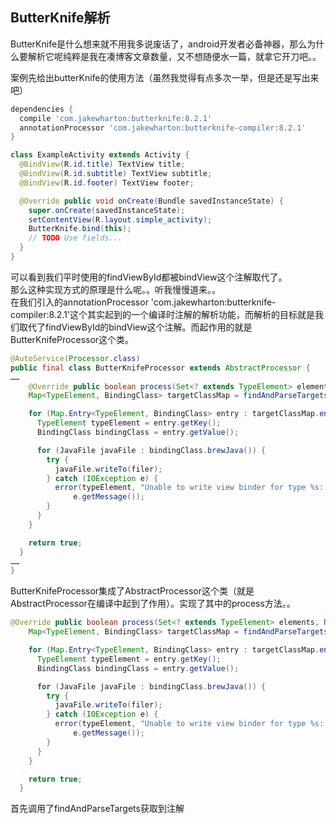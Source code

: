 ## ButterKnife解析
ButterKnife是什么想来就不用我多说废话了，android开发者必备神器，那么为什么要解析它呢纯粹是我在凑博客文章数量，又不想随便水一篇，就拿它开刀吧。。  

案例先给出butterKnife的使用方法（虽然我觉得有点多次一举，但是还是写出来吧）  

```groovy
dependencies {
  compile 'com.jakewharton:butterknife:8.2.1'
  annotationProcessor 'com.jakewharton:butterknife-compiler:8.2.1'
}
```  

```java
class ExampleActivity extends Activity {
  @BindView(R.id.title) TextView title;
  @BindView(R.id.subtitle) TextView subtitle;
  @BindView(R.id.footer) TextView footer;

  @Override public void onCreate(Bundle savedInstanceState) {
    super.onCreate(savedInstanceState);
    setContentView(R.layout.simple_activity);
    ButterKnife.bind(this);
    // TODO Use fields...
  }
}
```  

可以看到我们平时使用的findViewById都被bindView这个注解取代了。  
那么这种实现方式的原理是什么呢。。听我慢慢道来。。  
在我们引入的annotationProcessor 'com.jakewharton:butterknife-compiler:8.2.1'这个其实起到的一个编译时注解的解析功能，而解析的目标就是我们取代了findViewById的bindView这个注解。而起作用的就是ButterKnifeProcessor这个类。  

```java
@AutoService(Processor.class)
public final class ButterKnifeProcessor extends AbstractProcessor {
……
	@Override public boolean process(Set<? extends TypeElement> elements, RoundEnvironment env) {
    Map<TypeElement, BindingClass> targetClassMap = findAndParseTargets(env);

    for (Map.Entry<TypeElement, BindingClass> entry : targetClassMap.entrySet()) {
      TypeElement typeElement = entry.getKey();
      BindingClass bindingClass = entry.getValue();

      for (JavaFile javaFile : bindingClass.brewJava()) {
        try {
          javaFile.writeTo(filer);
        } catch (IOException e) {
          error(typeElement, "Unable to write view binder for type %s: %s", typeElement,
              e.getMessage());
        }
      }
    }

    return true;
  }
……
}
```  

ButterKnifeProcessor集成了AbstractProcessor这个类（就是AbstractProcessor在编译中起到了作用）。实现了其中的process方法。。  

```java
@Override public boolean process(Set<? extends TypeElement> elements, RoundEnvironment env) {
    Map<TypeElement, BindingClass> targetClassMap = findAndParseTargets(env);

    for (Map.Entry<TypeElement, BindingClass> entry : targetClassMap.entrySet()) {
      TypeElement typeElement = entry.getKey();
      BindingClass bindingClass = entry.getValue();

      for (JavaFile javaFile : bindingClass.brewJava()) {
        try {
          javaFile.writeTo(filer);
        } catch (IOException e) {
          error(typeElement, "Unable to write view binder for type %s: %s", typeElement,
              e.getMessage());
        }
      }
    }

    return true;
  }
```  

首先调用了findAndParseTargets获取到注解